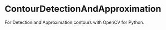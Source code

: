 # ContourDetectionAndApproximation
For Detection and Approximation contours with OpenCV for Python.
